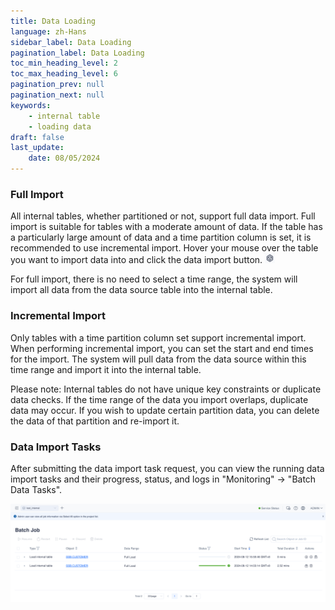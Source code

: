 ```yaml
---
title: Data Loading
language: zh-Hans
sidebar_label: Data Loading
pagination_label: Data Loading
toc_min_heading_level: 2
toc_max_heading_level: 6
pagination_prev: null
pagination_next: null
keywords:
    - internal table
    - loading data
draft: false
last_update:
    date: 08/05/2024
---
```


### Full Import

All internal tables, whether partitioned or not, support full data import.
Full import is suitable for tables with a moderate amount of data. If the table has a particularly large amount of data and a time partition column is set, it is recommended to use incremental import.
Hover your mouse over the table you want to import data into and click the data import button. ![](images/build.icon_16x16.png)

For full import, there is no need to select a time range, the system will import all data from the data source table into the internal table.

### Incremental Import

Only tables with a time partition column set support incremental import. When performing incremental import, you can set the start and end times for the import. The system will pull data from the data source within this time range and import it into the internal table.

Please note: Internal tables do not have unique key constraints or duplicate data checks. If the time range of the data you import overlaps, duplicate data may occur. If you wish to update certain partition data, you can delete the data of that partition and re-import it.

### Data Import Tasks

After submitting the data import task request, you can view the running data import tasks and their progress, status, and logs in "Monitoring" -> "Batch Data Tasks".

![](images/full-load-task.png)